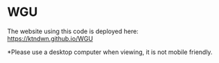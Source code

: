 # WGU

The website using this code is deployed here: https://ktndwn.github.io/WGU

*Please use a desktop computer when viewing, it is not mobile friendly.
